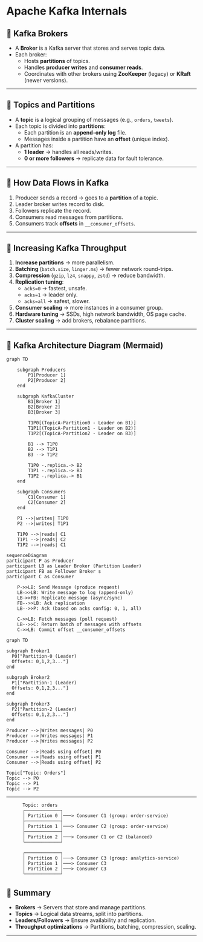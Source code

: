 
# Apache Kafka Internals

## 🔹 Kafka Brokers
- A **Broker** is a Kafka server that stores and serves topic data.
- Each broker:
  - Hosts **partitions** of topics.
  - Handles **producer writes** and **consumer reads**.
  - Coordinates with other brokers using **ZooKeeper** (legacy) or **KRaft** (newer versions).

---

## 🔹 Topics and Partitions
- A **topic** is a logical grouping of messages (e.g., `orders`, `tweets`).
- Each topic is divided into **partitions**:
  - Each partition is an **append-only log** file.
  - Messages inside a partition have an **offset** (unique index).
- A partition has:
  - **1 leader** → handles all reads/writes.
  - **0 or more followers** → replicate data for fault tolerance.

---

## 🔹 How Data Flows in Kafka
1. Producer sends a record → goes to a **partition** of a topic.
2. Leader broker writes record to disk.
3. Followers replicate the record.
4. Consumers read messages from partitions.
5. Consumers track **offsets** in `__consumer_offsets`.

---

## 🔹 Increasing Kafka Throughput
1. **Increase partitions** → more parallelism.
2. **Batching** (`batch.size`, `linger.ms`) → fewer network round-trips.
3. **Compression** (`gzip`, `lz4`, `snappy`, `zstd`) → reduce bandwidth.
4. **Replication tuning**:
   - `acks=0` → fastest, unsafe.
   - `acks=1` → leader only.
   - `acks=all` → safest, slower.
5. **Consumer scaling** → more instances in a consumer group.
6. **Hardware tuning** → SSDs, high network bandwidth, OS page cache.
7. **Cluster scaling** → add brokers, rebalance partitions.

---

## 🔹 Kafka Architecture Diagram (Mermaid)

```mermaid
graph TD

    subgraph Producers
        P1[Producer 1]
        P2[Producer 2]
    end

    subgraph KafkaCluster
        B1[Broker 1]
        B2[Broker 2]
        B3[Broker 3]

        T1P0[(TopicA-Partition0 - Leader on B1)]
        T1P1[(TopicA-Partition1 - Leader on B2)]
        T1P2[(TopicA-Partition2 - Leader on B3)]

        B1 --> T1P0
        B2 --> T1P1
        B3 --> T1P2

        T1P0 -.replica.-> B2
        T1P1 -.replica.-> B3
        T1P2 -.replica.-> B1
    end

    subgraph Consumers
        C1[Consumer 1]
        C2[Consumer 2]
    end

    P1 -->|writes| T1P0
    P2 -->|writes| T1P1

    T1P0 -->|reads| C1
    T1P1 -->|reads| C2
    T1P2 -->|reads| C1
````
```mermaid
sequenceDiagram
participant P as Producer
participant LB as Leader Broker (Partition Leader)
participant FB as Follower Broker s
participant C as Consumer

    P->>LB: Send Message (produce request)
    LB->>LB: Write message to log (append-only)
    LB->>FB: Replicate message (async/sync)
    FB-->>LB: Ack replication
    LB-->>P: Ack (based on acks config: 0, 1, all)

    C->>LB: Fetch messages (poll request)
    LB-->>C: Return batch of messages with offsets
    C->>LB: Commit offset __consumer_offsets
```
```mermaid
graph TD

subgraph Broker1
  P0["Partition-0 (Leader) 
  Offsets: 0,1,2,3..."]
end

subgraph Broker2
  P1["Partition-1 (Leader) 
  Offsets: 0,1,2,3..."]
end

subgraph Broker3
  P2["Partition-2 (Leader) 
  Offsets: 0,1,2,3..."]
end

Producer -->|Writes messages| P0
Producer -->|Writes messages| P1
Producer -->|Writes messages| P2

Consumer -->|Reads using offset| P0
Consumer -->|Reads using offset| P1
Consumer -->|Reads using offset| P2

Topic["Topic: Orders"]
Topic --> P0
Topic --> P1
Topic --> P2

```
---
          Topic: orders
          ┌─────────────┐
          │ Partition 0 │───> Consumer C1 (group: order-service)
          ├─────────────┤
          │ Partition 1 │───> Consumer C2 (group: order-service)
          ├─────────────┤
          │ Partition 2 │───> Consumer C1 or C2 (balanced)
          └─────────────┘
          
          ┌─────────────┐
          │ Partition 0 │───> Consumer C3 (group: analytics-service)
          │ Partition 1 │───> Consumer C3
          │ Partition 2 │───> Consumer C3
          └─────────────┘

## 🔹 Summary

* **Brokers** → Servers that store and manage partitions.
* **Topics** → Logical data streams, split into partitions.
* **Leaders/Followers** → Ensure availability and replication.
* **Throughput optimizations** → Partitions, batching, compression, scaling.

---


